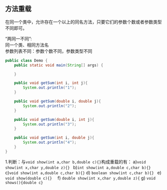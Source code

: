 ## 方法重载

在同一个类中，允许存在一个以上的同名方法，只要它们的参数个数或者参数类型不同即可。

“两同一不同”:  
同一个类、相同方法名 			 
参数列表不同：参数个数不同，参数类型不同

```java
public class Demo {
    public static void main(String[] args) {

    }

    public void getSum(int i, int j){
        System.out.println("1");
    }

    public void getSum(double i, double j){
        System.out.println("2");
    }

    public void getSum(double i, int j){
        System.out.println("3");
    }

    public void getSum(int i, double j){
        System.out.println("4");
    }
}
```

1.判断：与`void show(int a,char b,double c){}`构成重载的有：
a)`void show(int x,char y,double z){} `
b)`int show(int a,double c,char b){} `
c)` void show(int a,double c,char b){} `
d) `boolean show(int c,char b){} `
e) `void show(double c){}  `
f) `double show(int x,char y,double z){`
g) `void shows(){double c} `
